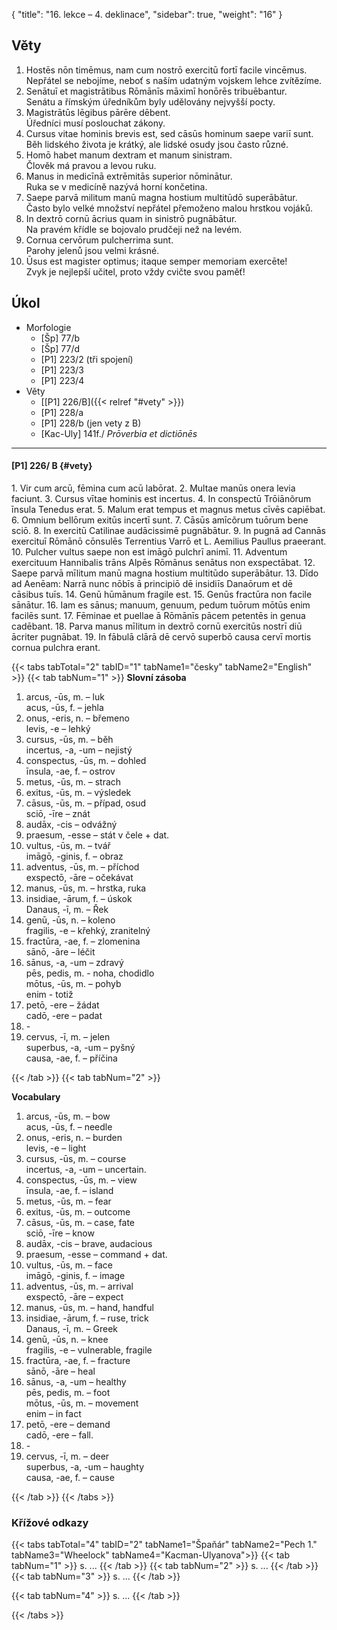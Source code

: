 {
    "title": "16. lekce – 4. deklinace",
    "sidebar": true,
    "weight": "16"
}

## Věty

1. Hostēs nōn timēmus, nam cum nostrō exercitū fortī facile vincēmus.   
   Nepřátel se nebojíme, neboť s naším udatným vojskem lehce zvítězíme.   
2. Senātuī et magistrātibus Rōmānīs māximī honōrēs tribuēbantur.   
   Senátu a římským úředníkům byly udělovány nejvyšší pocty. 
3. Magistrātūs lēgibus pārēre dēbent.   
   Úředníci musí poslouchat zákony.   
4. Cursus vitae hominis brevis est, sed cāsūs hominum saepe variī sunt.   
   Běh lidského života je krátký, ale lidské osudy jsou často různé. 
5. Homō habet manum dextram et manum sinistram.   
   Člověk má pravou a levou ruku.
6. Manus in medicīnā extrēmitās superior nōminātur.  
   Ruka se v medicíně nazývá horní končetina. 
7. Saepe parvā militum manū magna hostium multitūdō superābātur.   
   Často bylo velké množství nepřátel přemoženo malou hrstkou vojáků. 
8. In dextrō cornū ācrius quam in sinistrō pugnābātur.   
   Na pravém křídle se bojovalo prudčeji než na levém.
9. Cornua cervōrum pulcherrima sunt.   
   Parohy jelenů jsou velmi krásné.   
10. Ūsus est magister optimus; itaque semper memoriam exercēte!  
    Zvyk je nejlepší učitel, proto vždy cvičte svou paměť! 



## Úkol

- Morfologie
  - [Šp] 77/b
  - [Šp] 77/d
  - [P1] 223/2 (tři spojení)
  - [P1] 223/3
  - [P1] 223/4
- Věty
  - [[P1] 226/B]({{< relref "#vety" >}})
  - [P1] 228/a
  - [P1] 228/b (jen vety z B)
  - [Kac-Uly] 141f./ *Prōverbia et dictiōnēs*

---



#### [P1] 226/ B {#vety} 

1\. Vir cum arcū, fēmina cum acū labōrat. 2. Multae manūs onera levia faciunt. 3. Cursus vītae hominis est incertus. 4. In conspectū Trōiānõrum īnsula Tenedus erat. 5. Malum erat tempus et magnus metus cīvēs capiēbat. 6. Omnium bellōrum exitūs incertī sunt. 7. Cāsūs amīcõrum tuōrum bene sciō. 8. In exercitū Catilinae audācissimē pugnābātur. 9. In pugnā ad Cannās exercituī Rōmānō cōnsulēs Terrentius Varrō et L. Aemilius Paullus praeerant. 10. Pulcher vultus saepe non est imāgō pulchrī animī. 11. Adventum exercituum Hannibalis trāns Alpēs Rōmānus senātus non exspectābat. 12. Saepe parvā mīlitum manū magna hostium multitūdo superābātur. 13. Dīdo ad Aenēam: Narrā nunc nōbīs ā principiō dē insidiīs Danaōrum et dē cāsibus tuīs. 14. Genū hūmānum fragile est. 15. Genūs fractūra non facile sānātur. 16. Iam es sānus; manuum, genuum, pedum tuōrum mōtūs enim facilēs sunt. 17. Fēminae et puellae ā Rōmānīs pācem petentēs in genua cadēbant. 18. Parva manus mīlitum in dextrō cornū exercitūs nostrī diū ācriter pugnābat. 19. In fābulā clārā dē cervō superbō causa cervī mortis cornua pulchra erant.

{{< tabs tabTotal="2" tabID="1" tabName1="česky" tabName2="English" >}}
{{< tab tabNum="1" >}}
**Slovní zásoba**

1. arcus, -ūs, m. – luk    
   acus, -ūs, f. – jehla 
2. onus, -eris, n. – břemeno     
   levis, -e – lehký 
3. cursus, -ūs, m. – běh     
   incertus, -a, -um – nejistý 
4. conspectus, -ūs, m. – dohled     
   īnsula, -ae, f. – ostrov 
5. metus, -ūs, m. – strach 
6. exitus, -ūs, m. – výsledek 
7. cāsus, -ūs, m. – případ, osud   
   sciō, -īre – znát 
8. audāx, -cis – odvážný 
9. praesum, -esse – stát v čele + dat. 
10. vultus, -ūs, m. – tvář     
    imāgō, -ginis, f. – obraz 
11. adventus, -ūs, m. – příchod  
    exspectō, -āre – očekávat 
12. manus, -ūs, m. – hrstka, ruka
13. insidiae, -ārum, f. –  úskok     
    Danaus, -ī, m. – Řek 
14. genū, -ūs, n. –  koleno     
    fragilis, -e – křehký, zranitelný 
15. fractūra, -ae, f. – zlomenina     
    sānō, -āre – léčit 
16. sānus, -a, -um – zdravý    
    pēs, pedis, m. - noha, chodidlo    
    mōtus, -ūs, m. – pohyb     
    enim - totiž 
17. petō, -ere – žádat   
    cadō, -ere – padat 
18. \-
19. cervus, -ī, m. – jelen    
    superbus, -a, -um – pyšný     
    causa, -ae, f. – příčina 

{{< /tab >}}
{{< tab tabNum="2" >}}

**Vocabulary**

1. arcus, -ūs, m. – bow   
   acus, -ūs, f. – needle 
2. onus, -eris, n. – burden    
   levis, -e – light 
3. cursus, -ūs, m. – course    
   incertus, -a, -um – uncertain. 
4. conspectus, -ūs, m. – view    
   īnsula, -ae, f. – island 
5. metus, -ūs, m. – fear 
6. exitus, -ūs, m. – outcome 
7. cāsus, -ūs, m. – case, fate   
   sciō, -īre – know 
8. audāx, -cis – brave, audacious 
9. praesum, -esse – command + dat.
10. vultus, -ūs, m. – face    
    imāgō, -ginis, f. – image
11. adventus, -ūs, m. – arrival    
    exspectō, -āre – expect 
12. manus, -ūs, m. – hand, handful 
13. insidiae, -ārum, f. –  ruse, trick    
    Danaus, -ī, m. – Greek 
14. genū, -ūs, n. –  knee    
    fragilis, -e – vulnerable, fragile
15. fractūra, -ae, f. – fracture    
    sānō, -āre – heal
16. sānus, -a, -um – healthy   
    pēs, pedis, m. – foot    
    mōtus, -ūs, m. – movement    
    enim – in fact 
17. petō, -ere – demand    
    cadō, -ere – fall. 
18. \-
19. cervus, -ī, m. – deer   
    superbus, -a, -um – haughty    
    causa, -ae, f. – cause 

{{< /tab >}}
{{< /tabs >}}

### Křížové odkazy  

{{< tabs tabTotal="4" tabID="2" tabName1="Špaňár" tabName2="Pech 1." tabName3="Wheelock" tabName4="Kacman-Ulyanova">}}
{{< tab tabNum="1" >}}
s. ...
{{< /tab >}}
{{< tab tabNum="2" >}}
s. ...
{{< /tab >}}
{{< tab tabNum="3" >}}
s. ...
{{< /tab >}}

{{< tab tabNum="4" >}}
s. ...
{{< /tab >}}

{{< /tabs >}}





